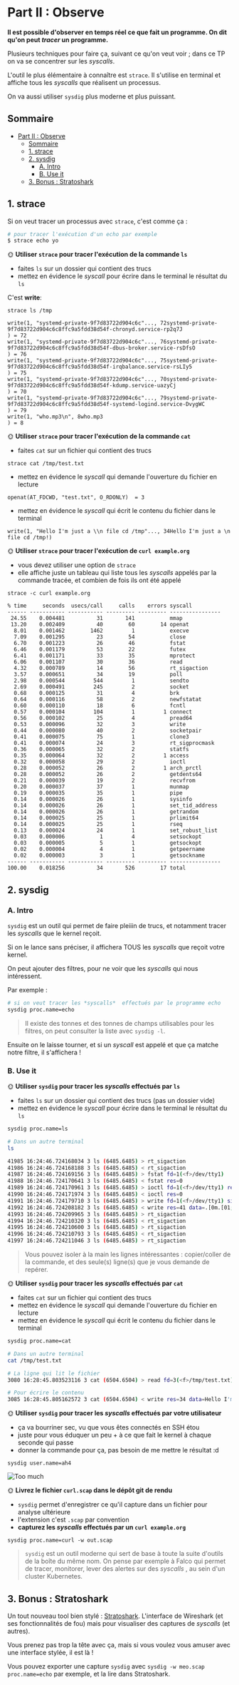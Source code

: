 
# Part II : Observe

**Il est possible d'observer en temps réel ce que fait un programme. On dit qu'on peut *tracer* un programme.**

Plusieurs techniques pour faire ça, suivant ce qu'on veut voir ; dans ce TP on va se concentrer sur les *syscalls*.

L'outil le plus élémentaire à connaître est `strace`. Il s'utilise en terminal et affiche tous les *syscalls*  que réalisent un processus.

On va aussi utiliser `sysdig` plus moderne et plus puissant.

## Sommaire

- [Part II : Observe](#part-ii--observe)
  - [Sommaire](#sommaire)
  - [1. strace](#1-strace)
  - [2. sysdig](#2-sysdig)
    - [A. Intro](#a-intro)
    - [B. Use it](#b-use-it)
  - [3. Bonus : Stratoshark](#3-bonus--stratoshark)

## 1. strace

Si on veut tracer un processus avec `strace`, c'est comme ça :

```bash
# pour tracer l'exécution d'un echo par exemple
$ strace echo yo
```

🌞 **Utiliser `strace` pour tracer l'exécution de la commande `ls`**

- faites `ls` sur un dossier qui contient des trucs
- mettez en évidence le *syscall* pour écrire dans le terminal le résultat du `ls`

C'est **write**:
```
strace ls /tmp

write(1, "systemd-private-9f7d83722d904c6c"..., 72systemd-private-9f7d83722d904c6c8ffc9a5fdd38d54f-chronyd.service-rp2q7J
) = 72
write(1, "systemd-private-9f7d83722d904c6c"..., 76systemd-private-9f7d83722d904c6c8ffc9a5fdd38d54f-dbus-broker.service-rsDfsO
) = 76
write(1, "systemd-private-9f7d83722d904c6c"..., 75systemd-private-9f7d83722d904c6c8ffc9a5fdd38d54f-irqbalance.service-rsLIy5
) = 75
write(1, "systemd-private-9f7d83722d904c6c"..., 70systemd-private-9f7d83722d904c6c8ffc9a5fdd38d54f-kdump.service-uazyCj
) = 70
write(1, "systemd-private-9f7d83722d904c6c"..., 79systemd-private-9f7d83722d904c6c8ffc9a5fdd38d54f-systemd-logind.service-DvygWC
) = 79
write(1, "who.mp3\n", 8who.mp3
) = 8
```

🌞 **Utiliser `strace` pour tracer l'exécution de la commande `cat`**

- faites `cat` sur un fichier qui contient des trucs

`strace cat /tmp/test.txt`
- mettez en évidence le *syscall* qui demande l'ouverture du fichier en lecture

`openat(AT_FDCWD, "test.txt", O_RDONLY)  = 3`
- mettez en évidence le *syscall* qui écrit le contenu du fichier dans le terminal

`write(1, "Hello I'm just a \\n file cd /tmp"..., 34Hello I'm just a \n file cd /tmp!)`

🌞 **Utiliser `strace` pour tracer l'exécution de `curl example.org`**

- vous devez utiliser une option de `strace`
- elle affiche juste un tableau qui liste tous les *syscalls*  appelés par la commande tracée, et combien de fois ils ont été appelé

```
strace -c curl example.org

% time     seconds  usecs/call     calls    errors syscall
------ ----------- ----------- --------- --------- ----------------
 24.55    0.004481          31       141           mmap
 13.20    0.002409          40        60        14 openat
  8.01    0.001462        1462         1           execve
  7.09    0.001295          23        54           close
  6.70    0.001223          26        46           fstat
  6.46    0.001179          53        22           futex
  6.41    0.001171          33        35           mprotect
  6.06    0.001107          30        36           read
  4.32    0.000789          14        56           rt_sigaction
  3.57    0.000651          34        19           poll
  2.98    0.000544         544         1           sendto
  2.69    0.000491         245         2           socket
  0.68    0.000125          31         4           brk
  0.64    0.000116          58         2           newfstatat
  0.60    0.000110          18         6           fcntl
  0.57    0.000104         104         1         1 connect
  0.56    0.000102          25         4           pread64
  0.53    0.000096          32         3           write
  0.44    0.000080          40         2           socketpair
  0.41    0.000075          75         1           clone3
  0.41    0.000074          24         3           rt_sigprocmask
  0.36    0.000065          32         2           statfs
  0.35    0.000064          32         2         1 access
  0.32    0.000058          29         2           ioctl
  0.28    0.000052          26         2         1 arch_prctl
  0.28    0.000052          26         2           getdents64
  0.21    0.000039          19         2           recvfrom
  0.20    0.000037          37         1           munmap
  0.19    0.000035          35         1           pipe
  0.14    0.000026          26         1           sysinfo
  0.14    0.000026          26         1           set_tid_address
  0.14    0.000026          26         1           getrandom
  0.14    0.000025          25         1           prlimit64
  0.14    0.000025          25         1           rseq
  0.13    0.000024          24         1           set_robust_list
  0.03    0.000006           1         4           setsockopt
  0.03    0.000005           5         1           getsockopt
  0.02    0.000004           4         1           getpeername
  0.02    0.000003           3         1           getsockname
------ ----------- ----------- --------- --------- ----------------
100.00    0.018256          34       526        17 total
```

## 2. sysdig

### A. Intro

`sysdig` est un outil qui permet de faire pleiiin de trucs, et notamment tracer les *syscalls*  que le kernel reçoit.

Si on le lance sans préciser, il affichera TOUS les *syscalls*  que reçoit votre kernel.

On peut ajouter des filtres, pour ne voir que les *syscalls*  qui nous intéressent.

Par exemple :

```bash
# si on veut tracer les *syscalls*  effectués par le programme echo
sysdig proc.name=echo
```

> Il existe des tonnes et des tonnes de champs utilisables pour les filtres, on peut consulter la liste avec `sysdig -l`.

Ensuite on le laisse tourner, et si un *syscall* est appelé et que ça matche notre filtre, il s'affichera !

### B. Use it

🌞 **Utiliser `sysdig` pour tracer les *syscalls*  effectués par `ls`**

- faites `ls` sur un dossier qui contient des trucs (pas un dossier vide)
- mettez en évidence le *syscall* pour écrire dans le terminal le résultat du `ls`

```bash
sysdig proc.name=ls

# Dans un autre terminal
ls

41985 16:24:46.724168034 3 ls (6485.6485) > rt_sigaction
41986 16:24:46.724168188 3 ls (6485.6485) < rt_sigaction
41987 16:24:46.724169156 3 ls (6485.6485) > fstat fd=1(<f>/dev/tty1)
41988 16:24:46.724170641 3 ls (6485.6485) < fstat res=0
41989 16:24:46.724170961 3 ls (6485.6485) > ioctl fd=1(<f>/dev/tty1) request=5401 argument=7FFF8D2697C0
41990 16:24:46.724171974 3 ls (6485.6485) < ioctl res=0
41991 16:24:46.724179710 3 ls (6485.6485) > write fd=1(<f>/dev/tty1) size=41
41992 16:24:46.724208182 3 ls (6485.6485) < write res=41 data=.[0m.[01;31msysdig-0.39.0-x86_64.rpm.[0m.
41993 16:24:46.724209965 3 ls (6485.6485) > rt_sigaction
41994 16:24:46.724210320 3 ls (6485.6485) < rt_sigaction
41995 16:24:46.724210600 3 ls (6485.6485) > rt_sigaction
41996 16:24:46.724210793 3 ls (6485.6485) < rt_sigaction
41997 16:24:46.724211046 3 ls (6485.6485) > rt_sigaction
```

> Vous pouvez isoler à la main les lignes intéressantes : copier/coller de la commande, et des seule(s) ligne(s) que je vous demande de repérer.

🌞 **Utiliser `sysdig` pour tracer les *syscalls*  effectués par `cat`**

- faites `cat` sur un fichier qui contient des trucs
- mettez en évidence le *syscall* qui demande l'ouverture du fichier en lecture
- mettez en évidence le *syscall* qui écrit le contenu du fichier dans le terminal

```bash
sysdig proc.name=cat

# Dans un autre terminal
cat /tmp/test.txt

# La ligne qui lit le fichier
3080 16:28:45.803523116 3 cat (6504.6504) > read fd=3(<f>/tmp/test.txt) size=131072

# Pour écrire le contenu
3085 16:28:45.805162572 3 cat (6504.6504) < write res=34 data=Hello I'm just a \n file cd /tmp!.
```

🌞 **Utiliser `sysdig` pour tracer les *syscalls*  effectués par votre utilisateur**

- ça va bourriner sec, vu que vous êtes connectés en SSH étou
- juste pour vous éduquer un peu + à ce que fait le kernel à chaque seconde qui passe
- donner la commande pour ça, pas besoin de me mettre le résultat :d

`sysdig user.name=ah4`

![Too much](./img/doge-strace.jpg)

🌞 **Livrez le fichier `curl.scap` dans le dépôt git de rendu**

- `sysdig` permet d'enregistrer ce qu'il capture dans un fichier pour analyse ultérieure
- l'extension c'est `.scap` par convention
- **capturez les *syscalls*  effectués par un `curl example.org`**

`sysdig proc.name=curl -w out.scap`

> `sysdig` est un outil moderne qui sert de base à toute la suite d'outils de la boîte du même nom. On pense par exemple à Falco qui permet de tracer, monitorer, lever des alertes sur des *syscalls* , au sein d'un cluster Kubernetes.

## 3. Bonus : Stratoshark

Un tout nouveau tool bien stylé : [Stratoshark](https://wiki.wireshark.org/Stratoshark). L'interface de Wireshark (et ses fonctionnalités de fou) mais pour visualiser des captures de *syscalls*  (et autres).

Vous prenez pas trop la tête avec ça, mais si vous voulez vous amuser avec une interface stylée, il est là !

Vous pouvez exporter une capture `sysdig` avec `sysdig -w meo.scap proc.name=echo` par exemple, et la lire dans Stratoshark. 
